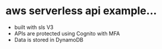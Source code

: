 # aws serverless api example...

- built with sls V3
- APIs are protected using Cognito with MFA
- Data is stored in DynamoDB

